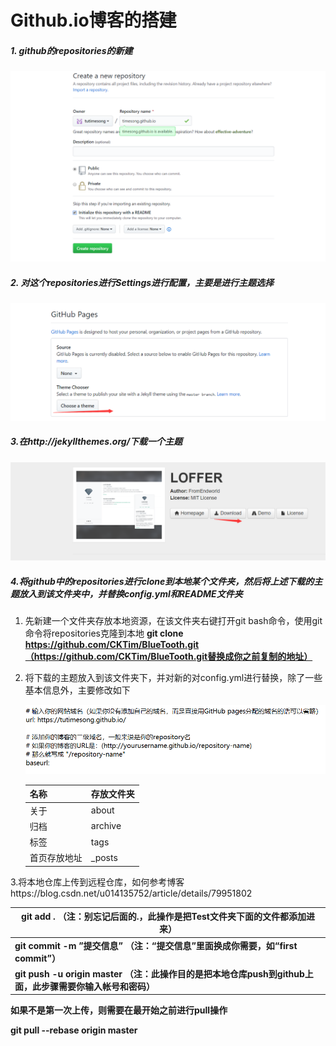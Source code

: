 # Github.io博客的搭建

##### 1. github的repositories的新建

![image-20200413163317701](https://github.com/tutimesong/tutimesong.github.io/blob/master/images/image-20200413163317701.png)

##### 2. 对这个repositories进行Settings进行配置，主要是进行主题选择

![image-20200413163509684](https://github.com/tutimesong/tutimesong.github.io/blob/master/images/image-20200413163509684.png)

##### 3.在http://jekyllthemes.org/下载一个主题

![image-20200413163732330](https://github.com/tutimesong/tutimesong.github.io/blob/master/images/image-20200413163732330.png)

##### 4.将github中的repositories进行clone到本地某个文件夹，然后将上述下载的主题放入到该文件夹中，并替换config.yml和README文件夹

1.   先新建一个文件夹存放本地资源，在该文件夹右键打开git bash命令，使用git命令将repositories克隆到本地  **git clone https://github.com/CKTim/BlueTooth.git（https://github.com/CKTim/BlueTooth.git替换成你之前复制的地址）**

2. 将下载的主题放入到该文件夹下，并对新的对config.yml进行替换，除了一些基本信息外，主要修改如下

   ![image-20200413165101846](https://github.com/tutimesong/tutimesong.github.io/blob/master/images/image-20200413165101846.png)

   | 名称         | 存放文件夹 |
   | ------------ | ---------- |
   | 关于         | about      |
   | 归档         | archive    |
   | 标签         | tags       |
   | 首页存放地址 | _posts     |

3.将本地仓库上传到远程仓库，如何参考博客https://blog.csdn.net/u014135752/article/details/79951802

| **git add .     （注：别忘记后面的.，此操作是把Test文件夹下面的文件都添加进来）** |
| ------------------------------------------------------------ |
| **git commit  -m  ”提交信息”  （注：“提交信息”里面换成你需要，如“first commit”）** |
| **git push -u origin master  （注：此操作目的是把本地仓库push到github上面，此步骤需要你输入帐号和密码）** |

**如果不是第一次上传，则需要在最开始之前进行pull操作**

**git pull --rebase origin master**

